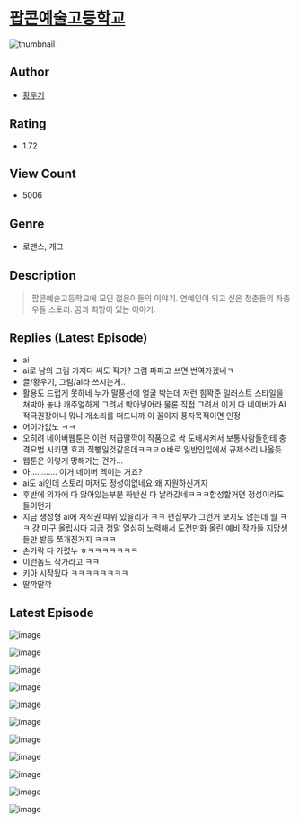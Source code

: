 # [팝콘예술고등학교](https://comic.naver.com/challenge/list?titleId=811342)
![thumbnail](https://image-comic.pstatic.net/user_contents_data/challenge_comic/2023/05/25/318469/upload_3977582485103194928_480x623.jpeg)

## Author
- [황우기](https://comic.naver.com/artistTitle?id=318469)

## Rating
- 1.72

## View Count
- 5006

## Genre
- 로맨스, 개그

## Description
> 팝콘예술고등학교에 모인 젊은이들의 이야기. 연예인이 되고 싶은 청춘들의 좌충우돌 스토리. 꿈과 희망이 있는 이야기.

## Replies (Latest Episode)
- ai
- ai로 남의 그림 가져다 써도 작가? 그럼 파파고 쓰면 번역가겠네ㅋ
- 글/황우기, 그림/ai라 쓰시는게..
- 활용도 드럽게 못하네 누가 말풍선에 얼굴 박는데 저런 힘꽉준 일러스트 스타일을 쳐박아 놓냐 캐주얼하게 그려서 박아넣어라 물론 직접 그려서 이게 다 네이버가 AI 적극권장이니 뭐니 개소리를 떠드니까 이 꼴이지 풍자목적이면 인정
- 어이가없노 ㅋㅋ
- 오히려 네이버웹툰은 이런 저급딸깍이 작품으로 싹 도배시켜서 보통사람들한테 충격요법 시키면 효과 직빵일것같은데ㅋㅋㄹㅇ바로 일반인입에서 규제소리 나올듯
- 웹툰은 이렇게 망해가는 건가...
- 아............ 이거 네이버 멕이는 거죠?
- ai도 ai인데 스토리 마저도 정성이없네요 왜 지원하신거지
- 후반에 의자에 다 앉아있는부분 하반신 다 날라갔네ㅋㅋㅋ합성할거면 정성이라도 들이던가
- 지금 생성형 ai에 저작권 따위 있을리가 ㅋㅋ 편집부가 그런거 보지도 않는데 뭘 ㅋㅋ 걍 마구 올립시다 지금 정말 열심히 노력해서 도전만화 올린 예비 작가들 지망생들만 발등 쪼개진거지 ㅋㅋㅋ
- 손가락 다 가렸누 ㅎㅋㅋㅋㅋㅋㅋㅋ
- 이런놈도 작가라고 ㅋㅋ
- 키아 시작됬다 ㅋㅋㅋㅋㅋㅋㅋㅋ
- 딸깍딸깍

## Latest Episode
![image](https://image-comic.pstatic.net/user_contents_data/challenge_comic/2023/05/27/318469/upload_7365409820216996403.jpeg)

![image](https://image-comic.pstatic.net/user_contents_data/challenge_comic/2023/05/26/318469/upload_7076903445172151347.jpeg)

![image](https://image-comic.pstatic.net/user_contents_data/challenge_comic/2023/05/27/318469/upload_3774916095349515569.jpeg)

![image](https://image-comic.pstatic.net/user_contents_data/challenge_comic/2023/05/27/318469/upload_3702629841497568055.jpeg)

![image](https://image-comic.pstatic.net/user_contents_data/challenge_comic/2023/05/25/318469/upload_3918520242345751910.jpeg)

![image](https://image-comic.pstatic.net/user_contents_data/challenge_comic/2023/05/27/318469/upload_3474301031383708261.jpeg)

![image](https://image-comic.pstatic.net/user_contents_data/challenge_comic/2023/05/27/318469/upload_7291716170814732336.jpeg)

![image](https://image-comic.pstatic.net/user_contents_data/challenge_comic/2023/05/27/318469/upload_3559078702889592369.jpeg)

![image](https://image-comic.pstatic.net/user_contents_data/challenge_comic/2023/05/25/318469/upload_7089850198799902263.jpeg)

![image](https://image-comic.pstatic.net/user_contents_data/challenge_comic/2023/05/27/318469/upload_3761738676093149494.jpeg)

![image](https://image-comic.pstatic.net/user_contents_data/challenge_comic/2023/05/26/318469/upload_3977579388515542117.jpeg)
